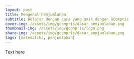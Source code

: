 ```yaml
---
layout: post
title: Mengenal Penjumlahan
subtitle: Belajar dengan cara yang asik dengan GCompris
cover-img: /assets/img/gcompris/dasar_penjumlahan.png
thumbnail-img: /assets/img/gcompris/logo.png
share-img: /assets/img/gcompris/dasar_penjumlahan.png
tags: [matematika, penjumlahan]
---
```


Text here
